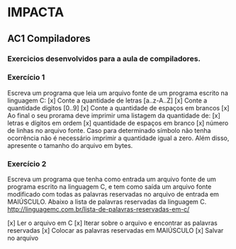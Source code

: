# IMPACTA

## AC1 Compiladores

### Exercicios desenvolvidos para a aula de compiladores.

### Exercício 1

Escreva um programa que leia um arquivo fonte de um
programa escrito na linguagem C:
[x] Conte a quantidade de letras [a..z-A..Z]
[x] Conte a quantidade digitos [0..9]
[x] Conte a quantidade de espaços em brancos
[x] Ao final o seu prorama deve imprimir uma listagem da quantidade de:
[x] letras e dígitos em ordem
[x] quantidade de espaços em branco
[x] número de linhas no arquivo fonte.
Caso para determinado símbolo não tenha ocorrência não é necessário imprimir a quantidade igual a zero.
Além disso, apresente o tamanho do arquivo em bytes.

### Exercício 2

Escreva um programa que tenha como entrada um arquivo
fonte de um programa escrito na linguagem C, e tem como
saída um arquivo fonte modificado com todas as palavras
reservadas no arquivo de entrada em MAIÚSCULO.
Abaixo a lista de palavras reservadas da linguagem C.
http://linguagemc.com.br/lista-de-palavras-reservadas-em-c/

[x] Ler o arquivo em C
[x] Iterar sobre o arquivo e encontrar as palavras reservadas
[x] Colocar as palavras reservadas em MAIÚSCULO
[x] Salvar no arquivo
